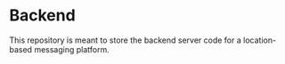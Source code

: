 Backend
=======

This repository is meant to store the backend server code for a location-based messaging platform.